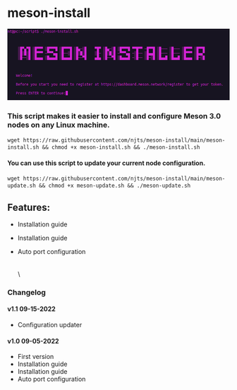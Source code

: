 # meson-install
![](./image.png)
### This script makes it easier to install and configure Meson 3.0 nodes on any Linux machine.

```
wget https://raw.githubusercontent.com/njts/meson-install/main/meson-install.sh && chmod +x meson-install.sh && ./meson-install.sh
```


#### You can use this script to update your current node configuration.

```
wget https://raw.githubusercontent.com/njts/meson-install/main/meson-update.sh && chmod +x meson-update.sh && ./meson-update.sh
```

## Features:

- Installation guide

- Installation guide

- Auto port configuration\
\
\
\
### Changelog

#### v1.1 09-15-2022

- Configuration updater

#### v1.0 09-05-2022

- First version
- Installation guide
- Installation guide
- Auto port configuration
